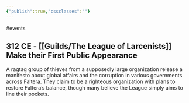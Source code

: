 ```yaml
---
{"publish":true,"cssclasses":""}
---
```




#events

## 312 CE - [[Guilds/The League of Larcenists]] Make their First Public Appearance

A ragtag group of thieves from a supposedly large organization release a manifesto about global affairs and the corruption in various governments across Faltera. They claim to be a righteous organization with plans to restore Faltera’s balance, though many believe the League simply aims to line their pockets.
